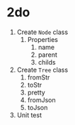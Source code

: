 2do
===
1. Create `Node` class
    1. Properties
        1. name
        1. parent
        1. childs
1. Create `Tree` class
    1. fromStr
    1. toStr
    1. pretty
    1. fromJson
    1. toJson
1. Unit test
